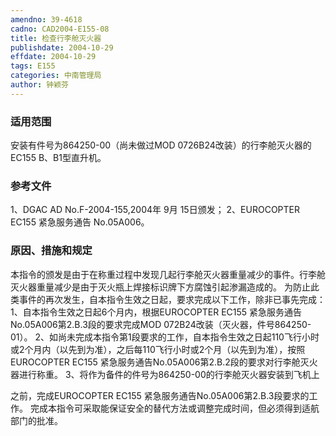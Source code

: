 ```yaml
---
amendno: 39-4618
cadno: CAD2004-E155-08
title: 检查行李舱灭火器
publishdate: 2004-10-29
effdate: 2004-10-29
tags: E155
categories: 中南管理局
author: 钟颖芬
---
```


### 适用范围 
安装有件号为864250-00（尚未做过MOD 0726B24改装）的行李舱灭火器的EC155 B、B1型直升机。

### 参考文件
1、DGAC AD No.F-2004-155,2004年 9月 15日颁发；
 2、EUROCOPTER EC155 紧急服务通告 No.05A006。

### 原因、措施和规定 
本指令的颁发是由于在称重过程中发现几起行李舱灭火器重量减少的事件。行李舱灭火器重量减少是由于灭火瓶上焊接标识牌下方腐蚀引起渗漏造成的。
为防止此类事件的再次发生，自本指令生效之日起，要求完成以下工作，除非已事先完成： 
    1、自本指令生效之日起6个月内，根据EUROCOPTER EC155 紧急服务通告No.05A006第2.B.3段的要求完成MOD 072B24改装（灭火器，件号864250-01）。 
    2、如尚未完成本指令第1段要求的工作，自本指令生效之日起110飞行小时或2个月内（以先到为准），之后每110飞行小时或2个月（以先到为准），按照EUROCOPTER EC155 紧急服务通告No.05A006第2.B.2段的要求对行李舱灭火器进行称重。 
   3、将作为备件的件号为864250-00的行李舱灭火器安装到飞机上
  
之前，完成EUROCOPTER EC155 紧急服务通告No.05A006第2.B.3段要求的工作。 完成本指令可采取能保证安全的替代方法或调整完成时间，但必须得到适航部门的批准。
